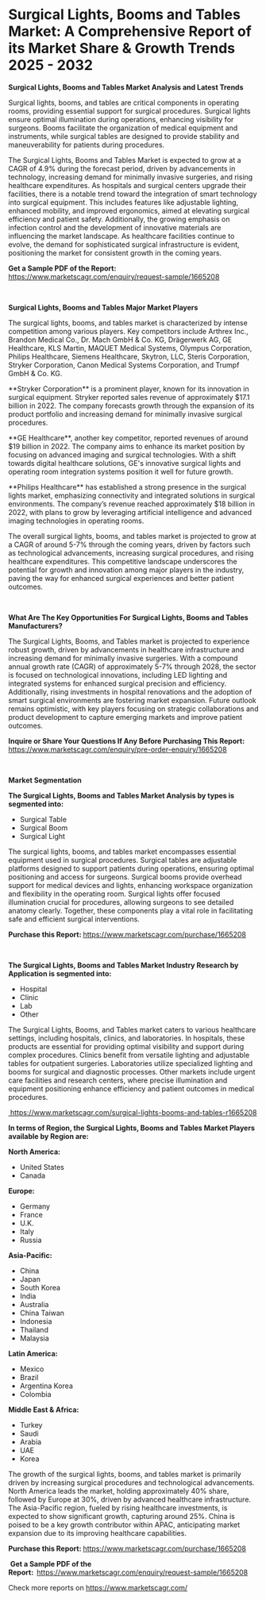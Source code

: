 <p><h1>Surgical Lights, Booms and Tables Market: A Comprehensive Report of its Market Share & Growth Trends 2025 - 2032</h1></p><p><strong>Surgical Lights, Booms and Tables Market Analysis and Latest Trends</strong></p>
<p><p>Surgical lights, booms, and tables are critical components in operating rooms, providing essential support for surgical procedures. Surgical lights ensure optimal illumination during operations, enhancing visibility for surgeons. Booms facilitate the organization of medical equipment and instruments, while surgical tables are designed to provide stability and maneuverability for patients during procedures. </p><p>The Surgical Lights, Booms and Tables Market is expected to grow at a CAGR of 4.9% during the forecast period, driven by advancements in technology, increasing demand for minimally invasive surgeries, and rising healthcare expenditures. As hospitals and surgical centers upgrade their facilities, there is a notable trend toward the integration of smart technology into surgical equipment. This includes features like adjustable lighting, enhanced mobility, and improved ergonomics, aimed at elevating surgical efficiency and patient safety. Additionally, the growing emphasis on infection control and the development of innovative materials are influencing the market landscape. As healthcare facilities continue to evolve, the demand for sophisticated surgical infrastructure is evident, positioning the market for consistent growth in the coming years.</p></p>
<p><strong>Get a Sample PDF of the Report:&nbsp;</strong> <a href="https://www.marketscagr.com/enquiry/request-sample/1665208?utm_campaign=1905&utm_medium=2&utm_source=Github&utm_content=ia&utm_term=08042025&utm_id=surgical-lights-booms-and-tables">https://www.marketscagr.com/enquiry/request-sample/1665208</a></p>
<p>&nbsp;</p>
<p><strong>Surgical Lights, Booms and Tables Major Market Players</strong></p>
<p><p>The surgical lights, booms, and tables market is characterized by intense competition among various players. Key competitors include Arthrex Inc., Brandon Medical Co., Dr. Mach GmbH & Co. KG, Drägerwerk AG, GE Healthcare, KLS Martin, MAQUET Medical Systems, Olympus Corporation, Philips Healthcare, Siemens Healthcare, Skytron, LLC, Steris Corporation, Stryker Corporation, Canon Medical Systems Corporation, and Trumpf GmbH & Co. KG.</p><p>**Stryker Corporation** is a prominent player, known for its innovation in surgical equipment. Stryker reported sales revenue of approximately $17.1 billion in 2022. The company forecasts growth through the expansion of its product portfolio and increasing demand for minimally invasive surgical procedures.</p><p>**GE Healthcare**, another key competitor, reported revenues of around $19 billion in 2022. The company aims to enhance its market position by focusing on advanced imaging and surgical technologies. With a shift towards digital healthcare solutions, GE's innovative surgical lights and operating room integration systems position it well for future growth.</p><p>**Philips Healthcare** has established a strong presence in the surgical lights market, emphasizing connectivity and integrated solutions in surgical environments. The company’s revenue reached approximately $18 billion in 2022, with plans to grow by leveraging artificial intelligence and advanced imaging technologies in operating rooms.</p><p>The overall surgical lights, booms, and tables market is projected to grow at a CAGR of around 5-7% through the coming years, driven by factors such as technological advancements, increasing surgical procedures, and rising healthcare expenditures. This competitive landscape underscores the potential for growth and innovation among major players in the industry, paving the way for enhanced surgical experiences and better patient outcomes.</p></p>
<p>&nbsp;</p>
<p><strong>What Are The Key Opportunities For Surgical Lights, Booms and Tables Manufacturers?</strong></p>
<p><p>The Surgical Lights, Booms, and Tables market is projected to experience robust growth, driven by advancements in healthcare infrastructure and increasing demand for minimally invasive surgeries. With a compound annual growth rate (CAGR) of approximately 5-7% through 2028, the sector is focused on technological innovations, including LED lighting and integrated systems for enhanced surgical precision and efficiency. Additionally, rising investments in hospital renovations and the adoption of smart surgical environments are fostering market expansion. Future outlook remains optimistic, with key players focusing on strategic collaborations and product development to capture emerging markets and improve patient outcomes.</p></p>
<p><strong>Inquire or Share Your Questions If Any Before Purchasing This Report:</strong> <a href="https://www.marketscagr.com/enquiry/pre-order-enquiry/1665208?utm_campaign=1905&utm_medium=2&utm_source=Github&utm_content=ia&utm_term=08042025&utm_id=surgical-lights-booms-and-tables">https://www.marketscagr.com/enquiry/pre-order-enquiry/1665208</a></p>
<p>&nbsp;</p>
<p><strong>Market Segmentation</strong></p>
<p><strong>The Surgical Lights, Booms and Tables Market Analysis by types is segmented into:</strong></p>
<p><ul><li>Surgical Table</li><li>Surgical Boom</li><li>Surgical Light</li></ul></p>
<p><p>The surgical lights, booms, and tables market encompasses essential equipment used in surgical procedures. Surgical tables are adjustable platforms designed to support patients during operations, ensuring optimal positioning and access for surgeons. Surgical booms provide overhead support for medical devices and lights, enhancing workspace organization and flexibility in the operating room. Surgical lights offer focused illumination crucial for procedures, allowing surgeons to see detailed anatomy clearly. Together, these components play a vital role in facilitating safe and efficient surgical interventions.</p></p>
<p><strong>Purchase this Report:&nbsp;</strong><a href="https://www.marketscagr.com/purchase/1665208?utm_campaign=1905&utm_medium=2&utm_source=Github&utm_content=ia&utm_term=08042025&utm_id=surgical-lights-booms-and-tables">https://www.marketscagr.com/purchase/1665208</a></p>
<p>&nbsp;</p>
<p><strong>The Surgical Lights, Booms and Tables Market Industry Research by Application is segmented into:</strong></p>
<p><ul><li>Hospital</li><li>Clinic</li><li>Lab</li><li>Other</li></ul></p>
<p><p>The Surgical Lights, Booms, and Tables market caters to various healthcare settings, including hospitals, clinics, and laboratories. In hospitals, these products are essential for providing optimal visibility and support during complex procedures. Clinics benefit from versatile lighting and adjustable tables for outpatient surgeries. Laboratories utilize specialized lighting and booms for surgical and diagnostic processes. Other markets include urgent care facilities and research centers, where precise illumination and equipment positioning enhance efficiency and patient outcomes in medical procedures.</p></p>
<p><a href="https://www.marketscagr.com/surgical-lights-booms-and-tables-r1665208?utm_campaign=1905&utm_medium=2&utm_source=Github&utm_content=ia&utm_term=08042025&utm_id=surgical-lights-booms-and-tables">&nbsp;https://www.marketscagr.com/surgical-lights-booms-and-tables-r1665208</a></p>
<p><strong>In terms of Region, the Surgical Lights, Booms and Tables Market Players available by Region are:</strong></p>
<p>
    <p> <strong> North America: </strong>
        <ul>
            <li>United States</li>
            <li>Canada</li>
        </ul>
        </p> 
    <p> <strong> Europe: </strong>
        <ul>
            <li>Germany</li>
            <li>France</li>
            <li>U.K.</li>
            <li>Italy</li>
            <li>Russia</li>
        </ul>
        </p> 
    <p> <strong> Asia-Pacific: </strong>
        <ul>
            <li>China</li>
            <li>Japan</li>
            <li>South Korea</li>
            <li>India</li>
            <li>Australia</li>
            <li>China Taiwan</li>
            <li>Indonesia</li>
            <li>Thailand</li>
            <li>Malaysia</li>
        </ul>
        </p> 
    <p> <strong> Latin America: </strong>
        <ul>
            <li>Mexico</li>
            <li>Brazil</li>
            <li>Argentina Korea</li>
            <li>Colombia</li>
        </ul>
        </p> 
    <p> <strong> Middle East & Africa: </strong>
        <ul>
            <li>Turkey</li>
            <li>Saudi</li>
            <li>Arabia</li>
            <li>UAE</li>
            <li>Korea</li>
        </ul>
    </p>
    </p>
<p><p>The growth of the surgical lights, booms, and tables market is primarily driven by increasing surgical procedures and technological advancements. North America leads the market, holding approximately 40% share, followed by Europe at 30%, driven by advanced healthcare infrastructure. The Asia-Pacific region, fueled by rising healthcare investments, is expected to show significant growth, capturing around 25%. China is poised to be a key growth contributor within APAC, anticipating market expansion due to its improving healthcare capabilities.</p></p>
<p><strong>Purchase this Report: </strong><a href="https://www.marketscagr.com/purchase/1665208?utm_campaign=1905&utm_medium=2&utm_source=Github&utm_content=ia&utm_term=08042025&utm_id=surgical-lights-booms-and-tables">https://www.marketscagr.com/purchase/1665208</a></p>
<p>&nbsp;<strong>Get a Sample PDF of the Report:&nbsp;&nbsp;</strong><a href="https://www.marketscagr.com/enquiry/request-sample/1665208?utm_campaign=1905&utm_medium=2&utm_source=Github&utm_content=ia&utm_term=08042025&utm_id=surgical-lights-booms-and-tables">https://www.marketscagr.com/enquiry/request-sample/1665208</a></p>
<p><strong></strong></p>
<p>Check more reports on <a href="https://www.marketscagr.com/?utm_campaign=1905&utm_medium=2&utm_source=Github&utm_content=ia&utm_term=08042025&utm_id=surgical-lights-booms-and-tables">https://www.marketscagr.com/</a></p>